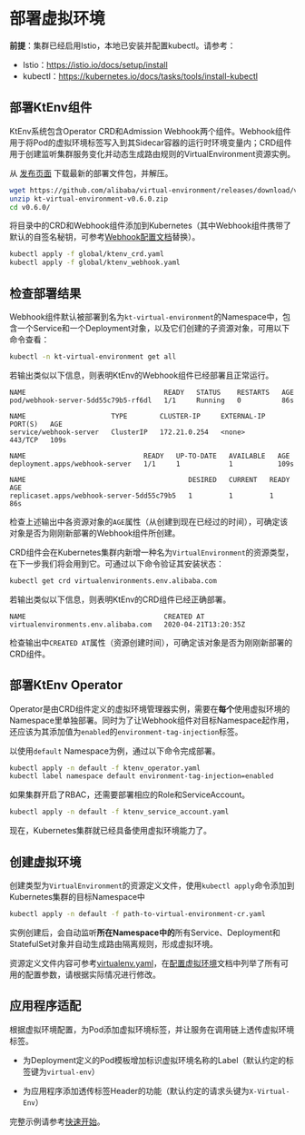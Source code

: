 # 部署虚拟环境

**前提**：集群已经启用Istio，本地已安装并配置kubectl。请参考：

- Istio：https://istio.io/docs/setup/install
- kubectl：https://kubernetes.io/docs/tasks/tools/install-kubectl

## 部署KtEnv组件

KtEnv系统包含Operator CRD和Admission Webhook两个组件。Webhook组件用于将Pod的虚拟环境标签写入到其Sidecar容器的运行时环境变量内；CRD组件用于创建监听集群服务变化并动态生成路由规则的VirtualEnvironment资源实例。

从 [发布页面](https://github.com/alibaba/virtual-environment/releases) 下载最新的部署文件包，并解压。

```bash
wget https://github.com/alibaba/virtual-environment/releases/download/v0.6.0/kt-virtual-environment-v0.6.0.zip
unzip kt-virtual-environment-v0.6.0.zip
cd v0.6.0/
```

将目录中的CRD和Webhook组件添加到Kubernetes（其中Webhook组件携带了默认的自签名秘钥，可参考[Webhook配置文档](zh-cn/doc/webhook.md)替换）。

```bash
kubectl apply -f global/ktenv_crd.yaml
kubectl apply -f global/ktenv_webhook.yaml
```

## 检查部署结果

Webhook组件默认被部署到名为`kt-virtual-environment`的Namespace中，包含一个Service和一个Deployment对象，以及它们创建的子资源对象，可用以下命令查看：

```bash
kubectl -n kt-virtual-environment get all
```

若输出类似以下信息，则表明KtEnv的Webhook组件已经部署且正常运行。

```
NAME                                  READY   STATUS    RESTARTS   AGE
pod/webhook-server-5dd55c79b5-rf6dl   1/1     Running   0          86s

NAME                     TYPE        CLUSTER-IP     EXTERNAL-IP   PORT(S)   AGE
service/webhook-server   ClusterIP   172.21.0.254   <none>        443/TCP   109s

NAME                             READY   UP-TO-DATE   AVAILABLE   AGE
deployment.apps/webhook-server   1/1     1            1           109s

NAME                                        DESIRED   CURRENT   READY   AGE
replicaset.apps/webhook-server-5dd55c79b5   1         1         1       86s
```

检查上述输出中各资源对象的`AGE`属性（从创建到现在已经过的时间），可确定该对象是否为刚刚新部署的Webhook组件所创建。

CRD组件会在Kubernetes集群内新增一种名为`VirtualEnvironment`的资源类型，在下一步我们将会用到它。可通过以下命令验证其安装状态：

```bash
kubectl get crd virtualenvironments.env.alibaba.com
```

若输出类似以下信息，则表明KtEnv的CRD组件已经正确部署。

```
NAME                                  CREATED AT
virtualenvironments.env.alibaba.com   2020-04-21T13:20:35Z
```

检查输出中`CREATED AT`属性（资源创建时间），可确定该对象是否为刚刚新部署的CRD组件。

## 部署KtEnv Operator

Operator是由CRD组件定义的虚拟环境管理器实例，需要在**每个**使用虚拟环境的Namespace里单独部署。同时为了让Webhook组件对目标Namespace起作用，还应该为其添加值为`enabled`的`environment-tag-injection`标签。

以使用`default` Namespace为例，通过以下命令完成部署。

```bash
kubectl apply -n default -f ktenv_operator.yaml
kubectl label namespace default environment-tag-injection=enabled
```

如果集群开启了RBAC，还需要部署相应的Role和ServiceAccount。

```bash
kubectl apply -n default -f ktenv_service_account.yaml
```

现在，Kubernetes集群就已经具备使用虚拟环境能力了。

## 创建虚拟环境

创建类型为`VirtualEnvironment`的资源定义文件，使用`kubectl apply`命令添加到Kubernetes集群的目标Namespace中

```bash
kubectl apply -n default -f path-to-virtual-environment-cr.yaml
```

实例创建后，会自动监听**所在Namespace中的**所有Service、Deployment和StatefulSet对象并自动生成路由隔离规则，形成虚拟环境。

资源定义文件内容可参考[virtualenv.yaml](https://github.com/alibaba/virtual-environment/blob/master/examples/deploy/virtualenv.yaml)，在[配置虚拟环境](zh-cn/doc/configuration.md)文档中列举了所有可用的配置参数，请根据实际情况进行修改。

## 应用程序适配

根据虚拟环境配置，为Pod添加虚拟环境标签，并让服务在调用链上透传虚拟环境标签。

- 为Deployment定义的Pod模板增加标识虚拟环境名称的Label（默认约定的标签键为`virtual-env`）

- 为应用程序添加透传标签Header的功能（默认约定的请求头键为`X-Virtual-Env`）

完整示例请参考[快速开始](zh-cn/doc/quickstart.md)。
